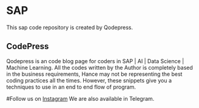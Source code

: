 # SAP

This sap code repository is created by Qodepress. 

## CodePress

Qodepress is an code blog page for coders in SAP | AI | Data Science | Machine Learning. 
All the codes written by the Author is completely based in the business requirements, Hance may not be representing the best coding practices all the times. However, these snippets give you a techniques to use in an end to end flow of program. 

#Follow us on [Instagram](https://www.instagram.com/qodepress/)
We are also available in Telegram.
